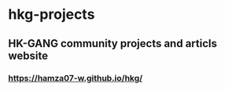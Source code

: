 # hkg-projects
## HK-GANG community projects and articls website
### https://hamza07-w.github.io/hkg/
